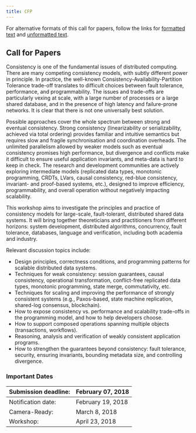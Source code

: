 ```yaml
---
title: CFP
---
```


For alternative formats of this call for papers, follow the links for [formatted text](https://easychair.org/cfp/papoc18) and [unformatted text](cfp.txt).  

## Call for Papers

Consistency is one of the fundamental issues of distributed computing.
There are many competing consistency models, with subtly different power
in principle.
In practice, the well-known Consistency-Availability-Partition
Tolerance trade-off translates to difficult choices between fault
tolerance, performance, and programmability.
The issues and trade-offs are particularly vexing at scale, with a large number of
processes or a large shared database, and in the presence of high
latency and failure-prone networks.
It is clear that there is not one universally best solution.

Possible approaches cover the whole spectrum between strong and eventual
consistency.
Strong consistency (linearizability or serializability, achieved via total ordering) provides familiar and intuitive semantics but requires slow and fragile synchronisation and coordination overheads.
The unlimited parallelism allowed by weaker models such as eventual consistency promises high performance, but divergence and conflicts make it difficult to ensure useful application invariants, and meta-data is hard to keep in check.
The research and development communities are actively exploring intermediate models (replicated data types, monotonic programming, CRDTs, LVars, causal consistency, red-blue consistency, invariant- and proof-based systems, etc.), designed to improve efficiency, programmability, and overall operation without negatively impacting scalability.

This workshop aims to investigate the principles and practice of consistency models for large-scale, fault-tolerant, distributed shared data systems. It will bring together theoreticians and practitioners from different horizons: system development, distributed algorithms, concurrency, fault tolerance, databases, language and verification, including both academia and industry.

Relevant discussion topics include:
 * Design principles, correctness conditions, and programming patterns for scalable distributed data systems.
 * Techniques for weak consistency: session guarantees, causal consistency, operational transformation, conflict-free replicated data types, monotonic programming, state merge, commutativity, etc.
 * Techniques for scaling and improving the performance of strongly consistent systems (e.g., Paxos-based, state machine replication, shared-log consensus, blockchain).
 * How to expose consistency vs. performance and scalability trade-offs in the programming model, and how to help developers choose.
 * How to support composed operations spanning multiple objects (transactions, workflows).
 * Reasoning, analysis and verification of weakly consistent application programs.
 * How to strengthen the guarantees beyond consistency: fault tolerance, security, ensuring invariants, bounding metadata size, and controlling divergence.
 

### Important Dates

|Submission deadline: | February 07, 2018 |
|--------------|--------------------------|
|Notiﬁcation date: | February 19, 2018|
|Camera-Ready: | March 8, 2018|
|Workshop: | April 23, 2018|

